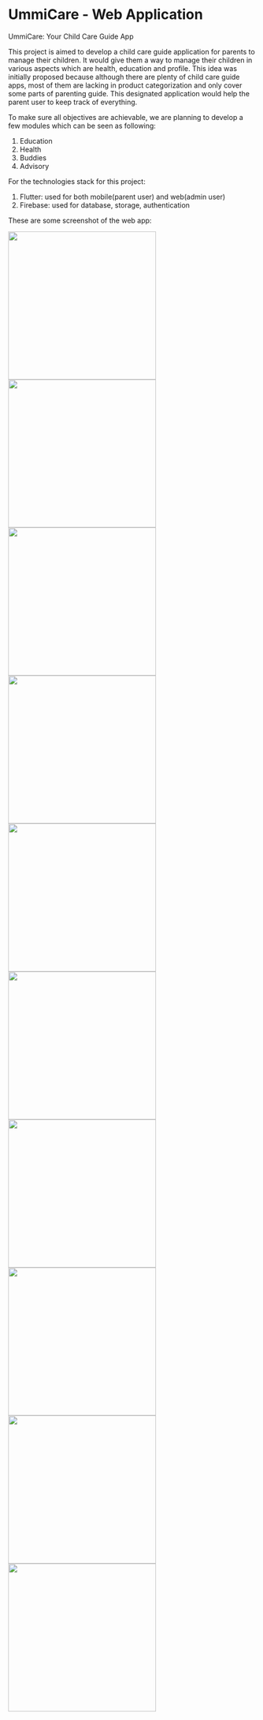 # UmmiCare - Web Application

UmmiCare: Your Child Care Guide App

This project is aimed to develop a child care guide application for parents to manage their children. It would give them a way to manage their children in various aspects which are health, education and profile. This idea was initially proposed because although there are plenty of child care guide apps, most of them are lacking in product categorization and only cover some parts of parenting guide. This designated application would help the parent user to keep track of everything.

To make sure all objectives are achievable, we are planning to develop a few modules which can be seen as following: 
1. Education
2. Health
3. Buddies
4. Advisory

For the technologies stack for this project:
1. Flutter: used for both mobile(parent user) and web(admin user)
2. Firebase: used for database, storage, authentication

These are some screenshot of the web app:

<img src="https://github.com/user-attachments/assets/bb1082df-ee20-4855-bd60-dbade6997dcd" width="300" />
<img src="https://github.com/user-attachments/assets/97d73047-1d0d-4710-9125-9dcbd6a81e97" width="300" />
<img src="https://github.com/user-attachments/assets/a10582b9-4ed7-4398-8e28-d169a5e69aaa" width="300" />
<img src="https://github.com/user-attachments/assets/d9ce3023-8a82-45cb-b662-d92733c270e5" width="300" />
<img src="https://github.com/user-attachments/assets/fef52c82-1400-434c-bffa-50ad40f7c02e" width="300" />
<img src="https://github.com/user-attachments/assets/c2c4bcb7-cae8-4bf9-9e1f-9ace5c9c3483" width="300" />
<img src="https://github.com/user-attachments/assets/e6f96466-db0a-48d6-aae8-6433fed65cc0" width="300" />
<img src="https://github.com/user-attachments/assets/d664383a-d5be-43ee-b43c-5b84000e360e" width="300" />
<img src="https://github.com/user-attachments/assets/4333dab3-f323-4f6f-bac0-29068d69a8f5" width="300" />
<img src="https://github.com/user-attachments/assets/008c6ea8-4857-4dd6-9731-84e3764e3dcf" width="300" />

